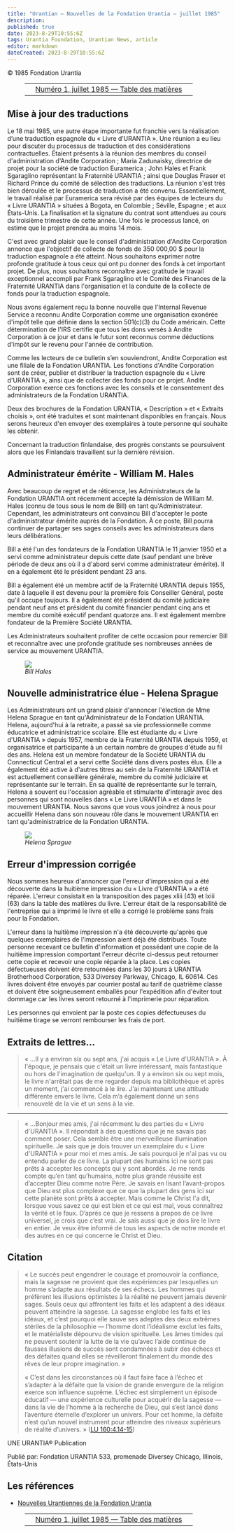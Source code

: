 ```yaml
---
title: "Urantian — Nouvelles de la Fondation Urantia — juillet 1985"
description: 
published: true
date: 2023-8-29T10:55:6Z
tags: Urantia Foundation, Urantian News, article
editor: markdown
dateCreated: 2023-8-29T10:55:6Z
---
```


<p class="v-card v-sheet theme--light grey lighten-3 px-2">© 1985 Fondation Urantia</p>
<figure class="table chapter-navigator">
  <table>
    <tbody>
      <tr>
        <td>
        </td>
        <td>
        <a href="/fr/index/articles_uf_urantian#numéro-1-juillet-1985">
          <span class="mdi mdi-book-open-variant"></span><span class="pl-2">Numéro 1, juillet 1985 — Table des matières</span>
        </a>
        </td>
        <td>
        </td>
      </tr>
    </tbody>
  </table>
</figure>




## Mise à jour des traductions

Le 18 mai 1985, une autre étape importante fut franchie vers la réalisation d’une traduction espagnole du « Livre d’URANTIA ». Une réunion a eu lieu pour discuter du processus de traduction et des considérations contractuelles. Étaient présents à la réunion des membres du conseil d'administration d'Andite Corporation ; Maria Zadunaisky, directrice de projet pour la société de traduction Euramerica ; John Hales et Frank Sgaraglino représentant la Fraternité URANTIA ; ainsi que Douglas Fraser et Richard Prince du comité de sélection des traductions. La réunion s'est très bien déroulée et le processus de traduction a été convenu. Essentiellement, le travail réalisé par Euramerica sera révisé par des équipes de lecteurs du « Livre URANTIA » situées à Bogota, en Colombie ; Séville, Espagne ; et aux États-Unis. La finalisation et la signature du contrat sont attendues au cours du troisième trimestre de cette année. Une fois le processus lancé, on estime que le projet prendra au moins 14 mois.

C'est avec grand plaisir que le conseil d'administration d'Andite Corporation annonce que l'objectif de collecte de fonds de 350 000,00 $ pour la traduction espagnole a été atteint. Nous souhaitons exprimer notre profonde gratitude à tous ceux qui ont pu donner des fonds à cet important projet. De plus, nous souhaitons reconnaître avec gratitude le travail exceptionnel accompli par Frank Sgaraglino et le Comité des Finances de la Fraternité URANTIA dans l'organisation et la conduite de la collecte de fonds pour la traduction espagnole.

Nous avons également reçu la bonne nouvelle que l'Internal Revenue Service a reconnu Andite Corporation comme une organisation exonérée d'impôt telle que définie dans la section 501(c)(3) du Code américain. Cette détermination de l'IRS certifie que tous les dons versés à Andite Corporation à ce jour et dans le futur sont reconnus comme déductions d'impôt sur le revenu pour l'année de contribution.

Comme les lecteurs de ce bulletin s’en souviendront, Andite Corporation est une filiale de la Fondation URANTIA. Les fonctions d'Andite Corporation sont de créer, publier et distribuer la traduction espagnole du « Livre d'URANTIA », ainsi que de collecter des fonds pour ce projet. Andite Corporation exerce ces fonctions avec les conseils et le consentement des administrateurs de la Fondation URANTIA.

Deux des brochures de la Fondation URANTIA, « Description » et « Extraits choisis », ont été traduites et sont maintenant disponibles en français. Nous serons heureux d'en envoyer des exemplaires à toute personne qui souhaite les obtenir.

Concernant la traduction finlandaise, des progrès constants se poursuivent alors que les Finlandais travaillent sur la dernière révision.

## Administrateur émérite - William M. Hales

Avec beaucoup de regret et de réticence, les Administrateurs de la Fondation URANTIA ont récemment accepté la démission de William M. Hales (connu de tous sous le nom de Bill) en tant qu'Administrateur. Cependant, les administrateurs ont convaincu Bill d'accepter le poste d'administrateur émérite auprès de la Fondation. À ce poste, Bill pourra continuer de partager ses sages conseils avec les administrateurs dans leurs délibérations.

Bill a été l'un des fondateurs de la Fondation URANTIA le 11 janvier 1950 et a servi comme administrateur depuis cette date (sauf pendant une brève période de deux ans où il a d'abord servi comme administrateur émérite). Il en a également été le président pendant 23 ans.

Bill a également été un membre actif de la Fraternité URANTIA depuis 1955, date à laquelle il est devenu pour la première fois Conseiller Général, poste qu'il occupe toujours. Il a également été président du comité judiciaire pendant neuf ans et président du comité financier pendant cinq ans et membre du comité exécutif pendant quatorze ans. Il est également membre fondateur de la Première Société URANTIA.

Les Administrateurs souhaitent profiter de cette occasion pour remercier Bill et reconnaître avec une profonde gratitude ses nombreuses années de service au mouvement URANTIA.

<figure id="Figure_1" class="image urantiapedia">
<img src="/image/article/UF_Urantian/Bill_Hales_300.jpg">
<figcaption><em>Bill Hales</em></figcaption>
</figure>


## Nouvelle administratrice élue - Helena Sprague

Les Administrateurs ont un grand plaisir d'annoncer l'élection de Mme Helena Sprague en tant qu'Administrateur de la Fondation URANTIA. Helena, aujourd'hui à la retraite, a passé sa vie professionnelle comme éducatrice et administratrice scolaire. Elle est étudiante du « Livre d'URANTIA » depuis 1957, membre de la Fraternité URANTIA depuis 1959, et organisatrice et participante à un certain nombre de groupes d'étude au fil des ans. Helena est un membre fondateur de la Société URANTIA du Connecticut Central et a servi cette Société dans divers postes élus. Elle a également été active à d'autres titres au sein de la Fraternité URANTIA et est actuellement conseillère générale, membre du comité judiciaire et représentante sur le terrain. En sa qualité de représentante sur le terrain, Helena a souvent eu l'occasion agréable et stimulante d'interagir avec des personnes qui sont nouvelles dans « Le Livre URANTIA » et dans le mouvement URANTIA. Nous savons que vous vous joindrez à nous pour accueillir Helena dans son nouveau rôle dans le mouvement URANTIA en tant qu'administratrice de la Fondation URANTIA.

<figure id="Figure_2" class="image urantiapedia">
<img src="/image/article/UF_Urantian/Helena_Sprague_300.jpg">
<figcaption><em>Helena Sprague</em></figcaption>
</figure>

## Erreur d'impression corrigée

Nous sommes heureux d'annoncer que l'erreur d'impression qui a été découverte dans la huitième impression du « Livre d'URANTIA » a été réparée. L'erreur consistait en la transposition des pages xliii (43) et lxiii (63) dans la table des matières du livre. L'erreur était de la responsabilité de l'entreprise qui a imprimé le livre et elle a corrigé le problème sans frais pour la Fondation.

L'erreur dans la huitième impression n'a été découverte qu'après que quelques exemplaires de l'impression aient déjà été distribués. Toute personne recevant ce bulletin d'information et possédant une copie de la huitième impression comportant l'erreur décrite ci-dessus peut retourner cette copie et recevoir une copie réparée à la place. Les copies défectueuses doivent être retournées dans les 30 jours à URANTIA Brotherhood Corporation, 533 Diversey Parkway, Chicago, IL 60614. Ces livres doivent être envoyés par courrier postal au tarif de quatrième classe et doivent être soigneusement emballés pour l'expédition afin d'éviter tout dommage car les livres seront retourné à l'imprimerie pour réparation.

Les personnes qui envoient par la poste ces copies défectueuses du huitième tirage se verront rembourser les frais de port.

## Extraits de lettres...

> « …Il y a environ six ou sept ans, j'ai acquis « Le Livre d'URANTIA ». À l'époque, je pensais que c'était un livre intéressant, mais fantastique ou hors de l'imagination de quelqu'un. Il y a environ six ou sept mois, le livre n'arrêtait pas de me regarder depuis ma bibliothèque et après un moment, j'ai commencé à le lire. J'ai maintenant une attitude différente envers le livre. Cela m’a également donné un sens renouvelé de la vie et un sens à la vie.

---

> « …Bonjour mes amis, j'ai récemment lu des parties du « Livre d'URANTIA ». Il répondait à des questions que je ne savais pas comment poser. Cela semble être une merveilleuse illumination spirituelle. Je sais que je dois trouver un exemplaire du « Livre d'URANTIA » pour moi et mes amis. Je sais pourquoi je n'ai pas vu ou entendu parler de ce livre. La plupart des humains ici ne sont pas prêts à accepter les concepts qui y sont abordés. Je me rends compte qu’en tant qu’humains, notre plus grande réussite est d’accepter Dieu comme notre Père. Je savais en lisant l’avant-propos que Dieu est plus complexe que ce que la plupart des gens ici sur cette planète sont prêts à accepter. Mais comme le Christ l'a dit, lorsque vous savez ce qui est bien et ce qui est mal, vous connaîtrez la vérité et le faux. D’après ce que je ressens à propos de ce livre universel, je crois que c’est vrai. Je sais aussi que je dois lire le livre en entier. Je veux être informé de tous les aspects de notre monde et des autres en ce qui concerne le Christ et Dieu.

## Citation

> « Le succès peut engendrer le courage et promouvoir la confiance, mais la sagesse ne provient que des expériences par lesquelles un homme s’adapte aux résultats de ses échecs. Les hommes qui préfèrent les illusions optimistes à la réalité ne peuvent jamais devenir sages. Seuls ceux qui affrontent les faits et les adaptent à des idéaux peuvent atteindre la sagesse. La sagesse englobe les faits et les idéaux, et c’est pourquoi elle sauve ses adeptes des deux extrêmes stériles de la philosophie — l’homme dont l’idéalisme exclut les faits, et le matérialiste dépourvu de vision spirituelle. Les âmes timides qui ne peuvent soutenir la lutte de la vie qu’avec l’aide continue de fausses illusions de succès sont condamnées à subir des échecs et des défaites quand elles se réveilleront finalement du monde des rêves de leur propre imagination. »
> 
> « C’est dans les circonstances où il faut faire face à l’échec et s’adapter à la défaite que la vision de grande envergure de la religion exerce son influence suprême. L’échec est simplement un épisode éducatif — une expérience culturelle pour acquérir de la sagesse — dans la vie de l’homme à la recherche de Dieu, qui s’est lancé dans l’aventure éternelle d’explorer un univers. Pour cet homme, la défaite n’est qu’un nouvel instrument pour atteindre des niveaux supérieurs de réalité d’univers. » ([LU 160:4.14-15](/fr/The_Urantia_Book/160#p4_14))


UNE URANTIA® Publication

Publié par:
Fondation URANTIA
533, promenade Diversey
Chicago, Illinois, États-Unis

## Les références

- [Nouvelles Urantiennes de la Fondation Urantia](https://www.urantia.org/news/1985-07)



<figure class="table chapter-navigator">
  <table>
    <tbody>
      <tr>
        <td>
        </td>
        <td>
        <a href="/fr/index/articles_uf_urantian#numéro-1-juillet-1985">
          <span class="mdi mdi-book-open-variant"></span><span class="pl-2">Numéro 1, juillet 1985 — Table des matières</span>
        </a>
        </td>
        <td>
        </td>
      </tr>
    </tbody>
  </table>
</figure>
